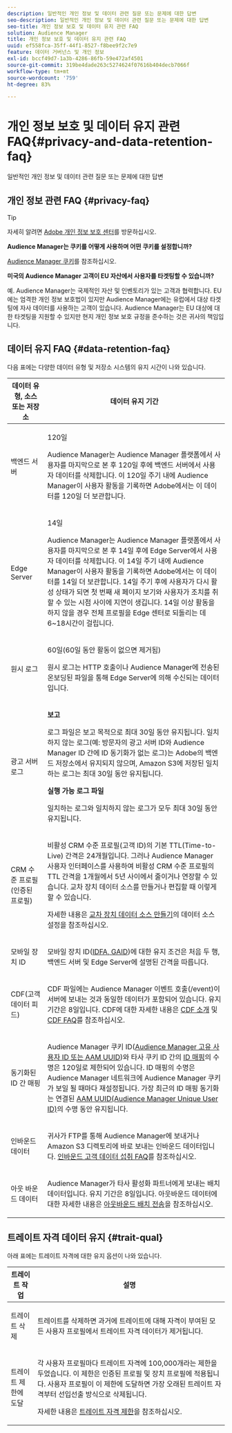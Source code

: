 ```yaml
---
description: 일반적인 개인 정보 및 데이터 관련 질문 또는 문제에 대한 답변
seo-description: 일반적인 개인 정보 및 데이터 관련 질문 또는 문제에 대한 답변
seo-title: 개인 정보 보호 및 데이터 유지 관련 FAQ
solution: Audience Manager
title: 개인 정보 보호 및 데이터 유지 관련 FAQ
uuid: ef558fca-35ff-44f1-8527-f8bee9f2c7e9
feature: 데이터 거버넌스 및 개인 정보
exl-id: bccf49d7-1a3b-4286-86fb-59e472af4501
source-git-commit: 319be4dade263c5274624f07616b404decb7066f
workflow-type: tm+mt
source-wordcount: '759'
ht-degree: 83%

---
```


# 개인 정보 보호 및 데이터 유지 관련 FAQ{#privacy-and-data-retention-faq}

일반적인 개인 정보 및 데이터 관련 질문 또는 문제에 대한 답변

<!-- faq_privacy.xml -->

## 개인 정보 관련 FAQ {#privacy-faq}

>[!TIP]
>
>자세히 알려면 [Adobe 개인 정보 보호 센터](https://www.adobe.com/kr/privacy.html)를 방문하십시오.

**Audience Manager는 쿠키를 어떻게 사용하며 어떤 쿠키를 설정합니까?**

[Audience Manager 쿠키](https://experienceleague.adobe.com/docs/core-services/interface/ec-cookies/cookies-am.html)를 참조하십시오.

**미국의 Audience Manager 고객이 EU 자산에서 사용자를 타겟팅할 수 있습니까?**

예. Audience Manager는 국제적인 자산 및 인벤토리가 있는 고객과 협력합니다. EU에는 엄격한 개인 정보 보호법이 있지만 Audience Manager에는 유럽에서 대상 타겟팅에 자사 데이터를 사용하는 고객이 있습니다. Audience Manager는 EU 대상에 대한 타겟팅을 지원할 수 있지만 현지 개인 정보 보호 규정을 준수하는 것은 귀사의 책임입니다.

<!-- 

<p> <b>Why does the IP address need to be removed from log files?</b> </p> 
<p>While still an open question in the US, regulators in Europe consider IP addresses as personally identifiable information (PII). As a result, companies that collect IP addresses in the EU are subject to strict data processing requirements. To support expansion into the EU, and help reduce compliance requirements for our customers, we remove IP addresses from log files. Also, this change addresses where we believe industry self-regulation and legally required regulations are moving within the United States. Removing IP addresses is a proactive change that will help Audience Manager (and our partners) comply with existing and future PII-related legislation. </p>

 -->

## 데이터 유지 FAQ {#data-retention-faq}

다음 표에는 다양한 데이터 유형 및 저장소 시스템의 유지 시간이 나와 있습니다.

<table id="table_21C0B13A57A44DE0999FB33F363C88F6"> 
 <thead> 
  <tr> 
   <th colname="col1" class="entry"> 데이터 유형, 소스 또는 저장소 </th> 
   <th colname="col2" class="entry"> 데이터 유지 기간 </th> 
  </tr> 
 </thead>
 <tbody> 
  <tr> 
   <td colname="col1"> <p>백엔드 서버 </p> </td> 
   <td colname="col2"> <p>120일 </p> <p> Audience Manager는 Audience Manager 플랫폼에서 사용자를 마지막으로 본 후 120일 후에 백엔드 서버에서 사용자 데이터를 삭제합니다. 이 120일 주기 내에 <span class="keyword"> Audience Manager</span>이 사용자 활동을 기록하면 Adobe에서는 이 데이터를 120일 더 보관합니다. </p> </td> 
  </tr> 
  <tr> 
   <td colname="col1"> <p>Edge Server </p> </td> 
   <td colname="col2"> <p> 14일 </p> <p>Audience Manager는 Audience Manager 플랫폼에서 사용자를 마지막으로 본 후 14일 후에 Edge Server에서 사용자 데이터를 삭제합니다. 이 14일 주기 내에 <span class="keyword"> Audience Manager</span>이 사용자 활동을 기록하면 Adobe에서는 이 데이터를 14일 더 보관합니다. 14일 주기 후에 사용자가 다시 활성 상태가 되면 첫 번째 새 페이지 보기와 사용자가 조치를 취할 수 있는 시점 사이에 지연이 생깁니다. 14일 이상 활동을 하지 않을 경우 전체 프로필을 Edge 센터로 되돌리는 데 6~18시간이 걸립니다. </p> </td> 
  </tr> 
  <tr> 
   <td colname="col1"> <p>원시 로그 </p> </td> 
   <td colname="col2"> <p>60일(60일 동안 활동이 없으면 제거됨) </p> <p>원시 로그는 HTTP 호출이나 <span class="keyword">Audience Manager</span>에 전송된 온보딩된 파일을 통해 Edge Server에 의해 수신되는 데이터입니다. </p> </td> 
  </tr> 
  <tr> 
   <td colname="col1"> <p>광고 서버 로그 </p> </td> 
   <td colname="col2"> <p><b>보고</b> </p> <p>로그 파일은 보고 목적으로 최대 30일 동안 유지됩니다. 일치하지 않는 로그(예: 방문자의 광고 서버 ID와 <span class="keyword">Audience Manager</span> ID 간에 ID 동기화가 없는 로그)는 Adobe의 백엔드 저장소에서 유지되지 않으며, <span class="keyword">Amazon S3</span>에 저장된 일치하는 로그는 최대 30일 동안 유지됩니다. </p> <p><b>실행 가능 로그 파일</b> </p> <p>일치하는 로그와 일치하지 않는 로그가 모두 최대 30일 동안 유지됩니다. </p> </td> 
  </tr> 
  <tr> 
   <td colname="col1"> <p>CRM 수준 프로필(인증된 프로필) </p> </td> 
   <td colname="col2"> <p>비활성 CRM 수준 프로필(고객 ID)의 기본 TTL(Time-to-Live) 간격은 24개월입니다. 그러나 Audience Manager 사용자 인터페이스를 사용하여 비활성 CRM 수준 프로필의 TTL 간격을 1개월에서 5년 사이에서 줄이거나 연장할 수 있습니다. 교차 장치 데이터 소스를 만들거나 편집할 때 이렇게 할 수 있습니다.</p> <p>자세한 내용은 <a href="../features/profile-merge-rules/merge-rules-start.md#settings">교차 장치 데이터 소스 만들기</a>의 데이터 소스 설정을 참조하십시오.</p> </td> 
  </tr> 
  <tr> 
   <td colname="col1"> <p>모바일 장치 ID </p> </td> 
   <td colname="col2"> <p>모바일 장치 ID(<a href="../reference/ids-in-aam.md">IDFA, GAID</a>)에 대한 유지 조건은 처음 두 행, 백엔드 서버 및 Edge Server에 설명된 간격을 따릅니다. </p> </td> 
  </tr> 
  <tr> 
   <td colname="col1"> <p>CDF(고객 데이터 피드) </p> </td> 
   <td colname="col2"> <p>CDF 파일에는 <span class="keyword">Audience Manager</span> 이벤트 호출(/event)이 서버에 보내는 것과 동일한 데이터가 포함되어 있습니다. 유지 기간은 8일입니다. CDF에 대한 자세한 내용은 <a href="../features/cdf-files.md">CDF 소개</a> 및 <a href="../faq/faq-cdf.md">CDF FAQ</a>를 참조하십시오. </p> </td> 
  </tr> 
  <tr> 
   <td colname="col1"> <p>동기화된 ID 간 매핑 </p> </td> 
   <td colname="col2"> <p>Audience Manager 쿠키 ID(<a href="../reference/ids-in-aam.md">Audience Manager 고유 사용자 ID 또는 AAM UUID</a>)와 타사 쿠키 ID 간의 <a href="../features/administration/usage-limits.md#id-mapping-limits">ID 매핑</a>의 수명은 120일로 제한되어 있습니다. ID 매핑의 수명은 Audience Manager 네트워크에 Audience Manager 쿠키가 보일 될 때마다 재설정됩니다. 가장 최근의 ID 매핑 동기화는 연결된 <a href="../reference/ids-in-aam.md">AAM UUID(Audience Manager Unique User ID)</a>의 수명 동안 유지됩니다.</p></td> 
  </tr> 
  <tr> 
   <td colname="col1"> <p>인바운드 데이터 </p> </td> 
   <td colname="col2"> <p>귀사가 FTP를 통해 <span class="keyword">Audience Manager</span>에 보내거나 <span class="keyword">Amazon S3</span> 디렉토리에 바로 보내는 인바운드 데이터입니다. <a href="../faq/faq-inbound-data-ingestion.md">인바운드 고객 데이터 섭취 FAQ</a>를 참조하십시오. </p> </td> 
  </tr> 
  <tr> 
   <td colname="col1"> <p>아웃 바운드 데이터 </p> </td> 
   <td colname="col2"> <p><span class="keyword">Audience Manager</span>가 타사 활성화 파트너에게 보내는 배치 데이터입니다. 유지 기간은 8일입니다. 아웃바운드 데이터에 대한 자세한 내용은 <a href="../integration/receiving-audience-data/batch-outbound-transfers/outbound-file-name-contents.md">아웃바운드 배치 전송</a>을 참조하십시오. </p> </td> 
  </tr> 
 </tbody> 
</table>

## 트레이트 자격 데이터 유지 {#trait-qual}

아래 표에는 트레이트 자격에 대한 유지 옵션이 나와 있습니다.

<table id="table_7FB42BEF138540AAB6869995C1AB8D3F"> 
 <thead> 
  <tr> 
   <th colname="col1" class="entry"> 트레이트 작업 </th> 
   <th colname="col2" class="entry"> 설명 </th> 
  </tr>
 </thead>
 <tbody> 
  <tr> 
   <td colname="col1"> <p>트레이트 삭제 </p> </td> 
   <td colname="col2"> <p>트레이트를 삭제하면 과거에 트레이트에 대해 자격이 부여된 모든 사용자 프로필에서 트레이트 자격 데이터가 제거됩니다. </p> </td> 
  </tr> 
  <tr> 
   <td colname="col1"> <p>트레이트 제한에 도달 </p> </td> 
   <td colname="col2"> <p>각 사용자 프로필마다 트레이트 자격에 100,000개라는 제한을 두었습니다. 이 제한은 인증된 프로필 및 장치 프로필에 적용됩니다. 사용자 프로필이 이 제한에 도달하면 가장 오래된 트레이트 자격부터 선입선출 방식으로 삭제됩니다. </p> <p>자세한 내용은 <a href="../features/traits/trait-and-segment-qualification-reference.md#trait-qualification-limit">트레이트 자격 제한</a>을 참조하십시오. </p> </td> 
  </tr> 
 </tbody> 
</table>
